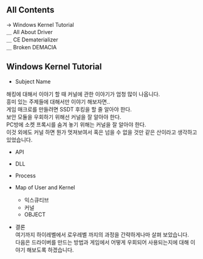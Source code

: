 ## All Contents

→ Windows Kernel Tutorial<br>
＿ All About Driver<br>
＿ CE Dematerializer<br>
＿ Broken DEMACIA<br>

## Windows Kernel Tutorial

- Subject Name

해킹에 대해서 이야기 할 때 커널에 관한 이야기가 엄청 많이 나옵니다.<br>
흥미 있는 주제들에 대해서만 이야기 해보자면..<br>
게임 매크로를 만들려면 SSDT 후킹을 할 줄 알아야 한다.<br>
보안 모듈을 우회하기 위해선 커널을 잘 알아야 한다.<br>
PC방에 소켓 프록시를 숨겨 놓기 위해는 커널을 잘 알아야 한다.<br>
이것 외에도 커널 하면 뭔가 멋져보여서 혹은 넘을 수 없을 것만 같은 산이라고 생각하고 있었습니다.<br>

- API

- DLL

- Process

- Map of User and Kernel
  - 익스큐티브
  - 커널
  - OBJECT

- 결론<br>
여기까지 하이레벨에서 로우레벨 까지의 과정을 간략하게나마 살펴 보았습니다.<br>
다음은 드라이버를 만드는 방법과 게임에서 어떻게 우회되어 사용되는지에 대해 이야기 해보도록 하겠습니다.<br>
